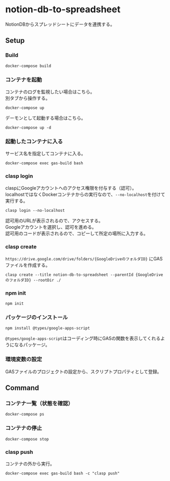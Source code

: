 # notion-db-to-spreadsheet
NotionDBからスプレッドシートにデータを連携する。

## Setup

### Build
```
docker-compose build
```

### コンテナを起動
コンテナのログを監視したい場合はこちら。  
別タブから操作する。
```
docker-compose up
```

デーモンとして起動する場合はこちら。
```
docker-compose up -d
```

### 起動したコンテナに入る
サービス名を指定してコンテナに入る。
```
docker-compose exec gas-build bash
```

### clasp login
claspにGoogleアカウントへのアクセス権限を付与する（認可）。  
localhostではなくDockerコンテナからの実行なので、`--no-localhost`を付けて実行する。
```
clasp login --no-localhost
```
認可用のURLが表示されるので、アクセスする。  
Googleアカウントを選択し、認可を進める。  
認可用のコードが表示されるので、コピーして所定の場所に入力する。

### clasp create
`https://drive.google.com/drive/folders/{GoogleDriveのフォルダID}`
にGASファイルを作成する。
```
clasp create --title notion-db-to-spreadsheet --parentId {GoogleDriveのフォルダID} --rootDir ./
```

### npm init
```
npm init
```

### パッケージのインストール
```
npm install @types/google-apps-script
```
`@types/google-apps-script`はコーディング時にGASの関数を表示してくれるようになるパッケージ。

### 環境変数の設定
GASファイルのプロジェクトの設定から、スクリプトプロパティとして登録。

## Command

### コンテナ一覧（状態を確認）
```
docker-compose ps
```

### コンテナの停止
```
docker-compose stop
```

### clasp push
コンテナの外から実行。
```
docker-compose exec gas-build bash -c "clasp push"
```
